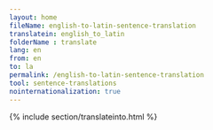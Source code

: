 ```yaml
---
layout: home
fileName: english-to-latin-sentence-translation
translatein: english_to_latin
folderName : translate
lang: en
from: en
to: la
permalink: /english-to-latin-sentence-translation
tool: sentence-translations
nointernationalization: true
---
```

{% include section/translateinto.html %}
